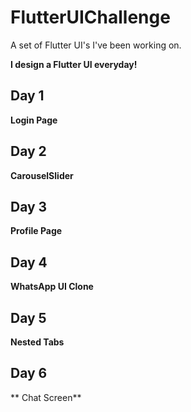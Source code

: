 # FlutterUIChallenge
A set of Flutter UI's I've been working on.<br/>

**I design a Flutter UI everyday!**

## Day 1
**Login Page**

## Day 2
**CarouselSlider**

## Day 3
**Profile Page**

## Day 4
**WhatsApp UI Clone**

## Day 5
**Nested Tabs**

## Day 6
** Chat Screen**